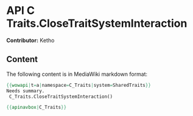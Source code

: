 # API C Traits.CloseTraitSystemInteraction

**Contributor:** Ketho

## Content

The following content is in MediaWiki markdown format:

```mediawiki
{{wowapi|t=a|namespace=C_Traits|system=SharedTraits}}
Needs summary.
 C_Traits.CloseTraitSystemInteraction()

{{apinavbox|C_Traits}}
```